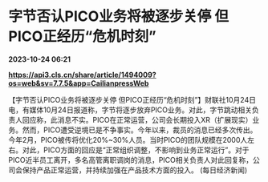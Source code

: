 # 字节否认PICO业务将被逐步关停 但PICO正经历“危机时刻”

**2023-10-24 06:21**

**https://api3.cls.cn/share/article/1494009?os=web&sv=7.7.5&app=CailianpressWeb**

【字节否认PICO业务将被逐步关停 但PICO正经历“危机时刻”】财联社10月24日电，有媒体10月24日报道称，字节将逐步放弃PICO业务。对此，字节跳动相关负责人回应称，此消息不实。PICO在正常运营，公司会长期投入XR（扩展现实）业务。然而，PICO遭受逆境已是不争事实。今年以来，裁员的消息已经多次传出。今年2月，PICO被传将优化20%~30%人员。当时PICO的团队规模在2000人左右。对此，PICO方面的回应是“正常组织调整，不影响到业务正常运行”。对于PICO近半员工离开，多名高管离职调岗的消息，PICO相关负责人对此回复称，公司会保持产品正常运营，并持续加强在产品技术方面的投入。 (每日经济新闻)
